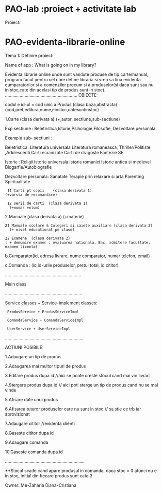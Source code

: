# PAO-lab :proiect + activitate lab

Proiect:
# PAO-evidenta-librarie-online


Tema 1:
Definire proiect:

Name of app : What is going on in my library?

Evidenta librarie online unde sunt vandute produse de tip carte/manual, program facut pentru cel care detine libraria si vrea sa tina evidenta cumparatorilor si a comenzilor precum si a produselor(si daca sunt sau nu in stoc,cate din acelasi tip de produs sunt in stoc). 
...........................................................
OBIECTE:

codul e id-ul = cod unic 
a Produs (clasa baza,abstracta) : (cod,pret,editura,nume,einstoc,catesuntinstoc)

 1.Carte (clasa derivata a)      (+,autor, sectiune,sub-sectiune)

  Exp sectiune : Beletristica,Istorie,Psihologie,Filosofie, Dezvoltare personala 
  

  Exemple sub- sectiuni : 
  
Beletristica: Literatura universala  Literatura romaneasca, Thriller/Politiste ,Adolescenti  Carti ecranizate Carti de dragoste  Fantezie  SF 

Istorie : Religii Istorie universala  Istoria romaniei Istorie antica si medieval Biogarfie/Autobiografie

Dezvoltare personala: Sanatate   Terapie prin relaxare si arta  Parenting  Spiritualitate 


     11 Carti pt copii    (clasa derivata 1)
    (+varsta de recomandare)

     12 serii de carti  (clasa derivata 1)
      (+numar volum)

 2.Manuale (clasa derivata a)       (+materie)

    21 Manuale scolare & Culegeri si caiete auxiliare (clasa derivata 2)    
      (+ nivel educational pe clase) 
  
    22 Examene  (clasa derivata 2)    
    ( + denumire examen : evaluarea nationala, Bac, admitere facultate, examen licenta)             

b.Cumparator(id, adresa livrare, nume comparator, numar telefon, email)

c.Comanda : (id,id-urile produselor, pretul total, id cititor)

..............................................................

 Main class

...............................................................

 Service classes + Service-implement classes:
 

     ProdusService + ProdusServiceImpl
 
     ComandaService + ComandaServiceImpl
 
     UserService + UserServiceImpl
     
     
................................................................

ACTIUNI POSIBILE:


 1.Adaugare un tip de produs

 2.Adaugarea mai multor tipuri de produs

 3.Editare produs dupa id //aici se poate creste stocul cand mai vin livrari

 4.Stergere produs dupa id // aici poti sterge un tip de produs cand nu se mai vinde

 5.Afisare date unui produs

 6.Afisarea tuturor produselor care nu sunt in stoc // sa stie ce trb iar aprovizionat

 7.Adaugare cititor  //evidenta clienti 

 8.Gaseste cititor dupa id

 9.Adaugare comanda

 10.Gaseste comanda dupa id

.................................................................

**Stocul scade cand apare produsul in comanda, daca stoc = 0 atunci nu e in stoc, initial din fiecare produs sunt cate 3


Owner: Me-Zaharia Diana-Cristiana 



